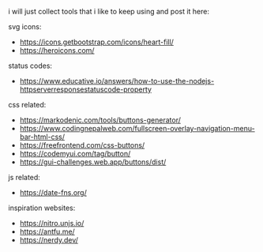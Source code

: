 i will just collect tools that i like to keep using and post it here:

svg icons:
- https://icons.getbootstrap.com/icons/heart-fill/
- https://heroicons.com/

status codes:
- https://www.educative.io/answers/how-to-use-the-nodejs-httpserverresponsestatuscode-property

css related:
- https://markodenic.com/tools/buttons-generator/
- https://www.codingnepalweb.com/fullscreen-overlay-navigation-menu-bar-html-css/
- https://freefrontend.com/css-buttons/
- https://codemyui.com/tag/button/
- https://gui-challenges.web.app/buttons/dist/

js related:
- https://date-fns.org/

inspiration websites:
- https://nitro.unjs.io/
- https://antfu.me/
- https://nerdy.dev/
